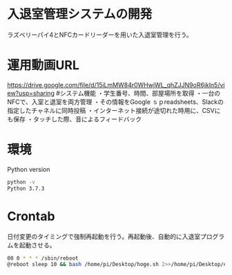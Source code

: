 # 入退室管理システムの開発
ラズベリーパイ4とNFCカードリーダーを用いた入退室管理を行う。
# 運用動画URL
https://drive.google.com/file/d/15iLmMW84r0WHwjWL_qhZJJN9oR6jkln5/view?usp=sharing
#システム機能
・学生番号、時間、部屋場所を取得
・一台のNFCで、入室と退室を両方管理
・その情報をGoogle ｓｐreadsheets、Slackの指定したチャネルに同時投稿
・インターネット接続が途切れた時用に、CSVにも保存
・タッチした際、音によるフィードバック
# 環境
Python version
```bash
python -v
Python 3.7.3
```
# Crontab
日付変更のタイミングで強制再起動を行う。再起動後、自動的に入退室プログラムを起動させる。
```bash
00 0 * * * /sbin/reboot
@reboot sleep 10 && bash /home/pi/Desktop/hoge.sh 2>>/home/pi/Desktop/error.log
```
